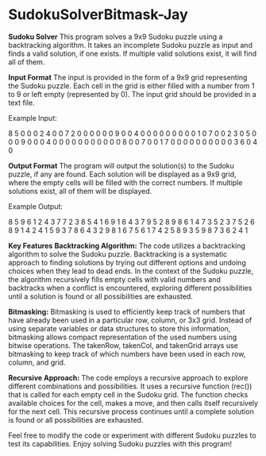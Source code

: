 # SudokuSolverBitmask-Jay

**Sudoku Solver**
This program solves a 9x9 Sudoku puzzle using a backtracking algorithm. It takes an incomplete Sudoku puzzle as input and finds a valid solution, if one exists. If multiple valid solutions exist, it will find all of them.

**Input Format**
The input is provided in the form of a 9x9 grid representing the Sudoku puzzle. Each cell in the grid is either filled with a number from 1 to 9 or left empty (represented by 0). The input grid should be provided in a text file.

Example Input:

8 5 0 0 0 2 4 0 0
7 2 0 0 0 0 0 0 9
0 0 4 0 0 0 0 0 0
0 0 0 1 0 7 0 0 2
3 0 5 0 0 0 9 0 0
0 4 0 0 0 0 0 0 0
0 0 0 0 8 0 0 7 0
0 1 7 0 0 0 0 0 0
0 0 0 0 3 6 0 4 0

**Output Format**
The program will output the solution(s) to the Sudoku puzzle, if any are found. Each solution will be displayed as a 9x9 grid, where the empty cells will be filled with the correct numbers. If multiple solutions exist, all of them will be displayed.

Example Output:

8 5 9 6 1 2 4 3 7
7 2 3 8 5 4 1 6 9
1 6 4 3 7 9 5 2 8
9 8 6 1 4 7 3 5 2
3 7 5 2 6 8 9 1 4
2 4 1 5 9 3 7 8 6
4 3 2 9 8 1 6 7 5
6 1 7 4 2 5 8 9 3
5 9 8 7 3 6 2 4 1

**Key Features**
**Backtracking Algorithm:** The code utilizes a backtracking algorithm to solve the Sudoku puzzle. Backtracking is a systematic approach to finding solutions by trying out different options and undoing choices when they lead to dead ends. In the context of the Sudoku puzzle, the algorithm recursively fills empty cells with valid numbers and backtracks when a conflict is encountered, exploring different possibilities until a solution is found or all possibilities are exhausted.

**Bitmasking:** Bitmasking is used to efficiently keep track of numbers that have already been used in a particular row, column, or 3x3 grid. Instead of using separate variables or data structures to store this information, bitmasking allows compact representation of the used numbers using bitwise operations. The takenRow, takenCol, and takenGrid arrays use bitmasking to keep track of which numbers have been used in each row, column, and grid.

**Recursive Approach:** The code employs a recursive approach to explore different combinations and possibilities. It uses a recursive function (rec()) that is called for each empty cell in the Sudoku grid. The function checks available choices for the cell, makes a move, and then calls itself recursively for the next cell. This recursive process continues until a complete solution is found or all possibilities are exhausted.

Feel free to modify the code or experiment with different Sudoku puzzles to test its capabilities. Enjoy solving Sudoku puzzles with this program!
